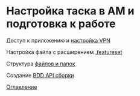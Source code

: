 # Настройка таска в AM и подготовка к работе

Доступ к приложению и [настройка VPN](https://rucom.optimacros.com/topic/2952/%D0%B7%D0%B0%D0%BF%D1%80%D0%BE%D1%81%D1%8B-%D0%BD%D0%B0-%D0%B2%D1%8B%D0%B4%D0%B0%D1%87%D1%83-optimacros-vpn-%D0%B4%D0%BB%D1%8F-%D0%B4%D0%BE%D1%81%D1%82%D1%83%D0%BF%D0%B0-%D0%BA-%D0%B7%D0%B0%D0%BA%D1%80%D1%8B%D1%82%D1%8B%D0%BC-%D1%80%D0%B5%D1%81%D1%83%D1%80%D1%81%D0%B0%D0%BC?_=1624537838257)

Настройка файла с расширением [.featureset](preparationForWork/featureset.md)

Структура [файлов и папок](preparationForWork/filesAndFolders.md)

Создание [BDD API сборки]()


[Оглавление](README.md)